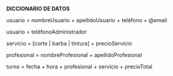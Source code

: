 **DICCIONARIO DE DATOS** 

usuario \= nombreUsuario \+ apellidoUsuario \+ teléfono \+ @email

usuario \= teléfonoAdministrador 

servicio \= \[corte | barba | tintura\] \+ precioServicio

profesional \= nombreProfesional \+ apellidoProfesional 

turno \= fecha \+ hora \+ profesional \+ servicio \+ precioTotal


  
   

